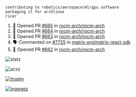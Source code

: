 ```
contributing to robotics/aerospace/ml/gpu software
packaging it for archlinux
ricer
```

<!--START_SECTION:activity-->
1. 💪 Opened PR [#665](https://github.com/rocm-arch/rocm-arch/pull/665) in [rocm-arch/rocm-arch](https://github.com/rocm-arch/rocm-arch)
2. 💪 Opened PR [#664](https://github.com/rocm-arch/rocm-arch/pull/664) in [rocm-arch/rocm-arch](https://github.com/rocm-arch/rocm-arch)
3. 💪 Opened PR [#663](https://github.com/rocm-arch/rocm-arch/pull/663) in [rocm-arch/rocm-arch](https://github.com/rocm-arch/rocm-arch)
4. 🗣 Commented on [#7725](https://github.com/matrix-org/matrix-react-sdk/issues/7725) in [matrix-org/matrix-react-sdk](https://github.com/matrix-org/matrix-react-sdk)
5. 💪 Opened PR [#662](https://github.com/rocm-arch/rocm-arch/pull/662) in [rocm-arch/rocm-arch](https://github.com/rocm-arch/rocm-arch)
<!--END_SECTION:activity-->


![statz](https://github-readme-stats.vercel.app/api?username=acxz&include_all_commits=true&show_icons=true)

<p><img align="center" src="https://github-readme-streak-stats.herokuapp.com/?user=acxz&" alt="acxz" /></p>

[![trophy](https://github-profile-trophy.vercel.app/?username=acxz)](https://github.com/ryo-ma/github-profile-trophy)

[![lngwgez](https://github-readme-stats.vercel.app/api/top-langs/?username=acxz&layout=compact)](https://github.com/acxz/github-readme-stats)
